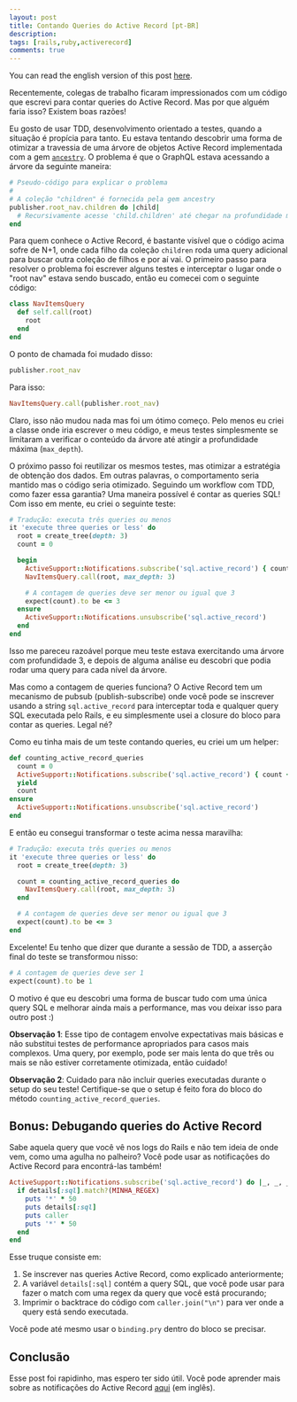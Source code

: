 ```yaml
---
layout: post
title: Contando Queries do Active Record [pt-BR]
description:
tags: [rails,ruby,activerecord]
comments: true
---
```


You can read the english version of this post [here](http://thiagoa.github.io/counting-active-record-queries/).

Recentemente, colegas de trabalho ficaram impressionados com um código que escrevi para contar queries do Active Record. Mas por que alguém faria isso? Existem boas razões!

Eu gosto de usar TDD, desenvolvimento orientado a testes, quando a situação é propícia para tanto. Eu estava tentando descobrir uma forma de otimizar a travessia de uma árvore de objetos Active Record implementada com a gem [`ancestry`](https://github.com/stefankroes/ancestry). O problema é que o GraphQL estava acessando a árvore da seguinte maneira:

```ruby
# Pseudo-código para explicar o problema
#
# A coleção "children" é fornecida pela gem ancestry
publisher.root_nav.children do |child|
  # Recursivamente acesse 'child.children' até chegar na profundidade máxima da árvore...
end
```

Para quem conhece o Active Record, é bastante visível que o código acima sofre de N+1, onde cada filho da coleção `children` roda uma query adicional para buscar outra coleção de filhos e por aí vai. O primeiro passo para resolver o problema foi escrever alguns testes e interceptar o lugar onde o "root nav" estava sendo buscado, então eu comecei com o seguinte código:

```ruby
class NavItemsQuery
  def self.call(root)
    root
  end
end
```

O ponto de chamada foi mudado disso:


```ruby
publisher.root_nav
```

Para isso:

```ruby
NavItemsQuery.call(publisher.root_nav)
```

Claro, isso não mudou nada mas foi um ótimo começo. Pelo menos eu criei a classe onde iria escrever o meu código, e meus testes simplesmente se limitaram a verificar o conteúdo da árvore até atingir a profundidade máxima (`max_depth`).

O próximo passo foi reutilizar os mesmos testes, mas otimizar a estratégia de obtenção dos dados. Em outras palavras, o comportamento seria mantido mas o código seria otimizado. Seguindo um workflow com TDD, como fazer essa garantia? Uma maneira possível é contar as queries SQL! Com isso em mente, eu criei o seguinte teste:

```ruby
# Tradução: executa três queries ou menos
it 'execute three queries or less' do
  root = create_tree(depth: 3)
  count = 0

  begin
    ActiveSupport::Notifications.subscribe('sql.active_record') { count += 1 }
    NavItemsQuery.call(root, max_depth: 3)

    # A contagem de queries deve ser menor ou igual que 3
    expect(count).to be <= 3
  ensure
    ActiveSupport::Notifications.unsubscribe('sql.active_record')
  end
end
```

Isso me pareceu razoável porque meu teste estava exercitando uma árvore com profundidade 3, e depois de alguma análise eu descobri que podia rodar uma query para cada nível da árvore.

Mas como a contagem de queries funciona? O Active Record tem um mecanismo de pubsub (publish-subscribe) onde você pode se inscrever usando a string `sql.active_record` para interceptar toda e qualquer query SQL executada pelo Rails, e eu simplesmente usei a closure do bloco para contar as queries. Legal né?

Como eu tinha mais de um teste contando queries, eu criei um um helper:

```ruby
def counting_active_record_queries
  count = 0
  ActiveSupport::Notifications.subscribe('sql.active_record') { count += 1 }
  yield
  count
ensure
  ActiveSupport::Notifications.unsubscribe('sql.active_record')
end
```

E então eu consegui transformar o teste acima nessa maravilha:

```ruby
# Tradução: executa três queries ou menos
it 'execute three queries or less' do
  root = create_tree(depth: 3)

  count = counting_active_record_queries do
    NavItemsQuery.call(root, max_depth: 3)
  end

  # A contagem de queries deve ser menor ou igual que 3
  expect(count).to be <= 3
end
```

Excelente! Eu tenho que dizer que durante a sessão de TDD, a asserção final do teste se transformou nisso:

```ruby
# A contagem de queries deve ser 1
expect(count).to be 1
```

O motivo é que eu descobri uma forma de buscar tudo com uma única query SQL e melhorar ainda mais a performance, mas vou deixar isso para outro post :)

**Observação 1**: Esse tipo de contagem envolve expectativas mais básicas e não substitui testes de performance apropriados para casos mais complexos. Uma query, por exemplo, pode ser mais lenta do que três ou mais se não estiver corretamente otimizada, então cuidado!

**Observação 2**: Cuidado para não incluir queries executadas durante o setup do seu teste! Certifique-se que o setup é feito fora do bloco do método `counting_active_record_queries`.


## Bonus: Debugando queries do Active Record

Sabe aquela query que você vê nos logs do Rails e não tem ideia de onde vem, como uma agulha no palheiro? Você pode usar as notificações do Active Record para encontrá-las também!

```ruby
ActiveSupport::Notifications.subscribe('sql.active_record') do |_, _, _, _, details|
  if details[:sql].match?(MINHA_REGEX)
    puts '*' * 50
    puts details[:sql]
    puts caller
    puts '*' * 50
  end
end
```

Esse truque consiste em:

1. Se inscrever nas queries Active Record, como explicado anteriormente;
2. A variável `details[:sql]` contém a query SQL, que você pode usar para fazer o match com uma regex da query que você está procurando;
3. Imprimir o backtrace do código com `caller.join("\n")` para ver onde a query está sendo executada.

Você pode até mesmo usar o `binding.pry` dentro do bloco se precisar.

## Conclusão

Esse post foi rapidinho, mas espero ter sido útil. Você pode aprender mais sobre as notificações do Active Record [aqui](https://api.rubyonrails.org/classes/ActiveSupport/Notifications.html) (em inglês).
